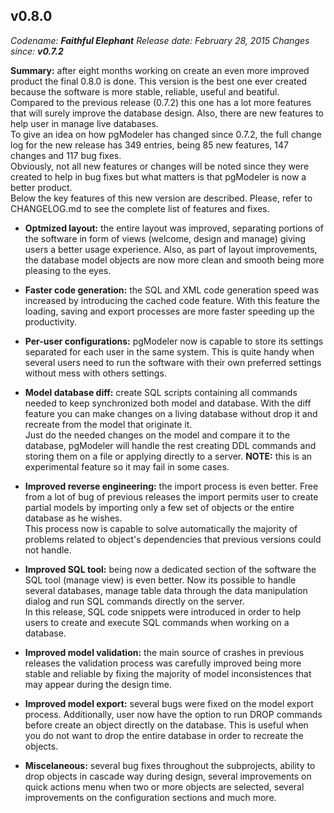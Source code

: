 v0.8.0
------
<em>Codename: <strong>Faithful Elephant</strong></em>
<em>Release date: February 28, 2015</em>
<em>Changes since: <strong>v0.7.2</strong></em><br/>

<strong>Summary:</strong> after eight months working on create an even more improved product the final 0.8.0 is done. This version is the best one ever created because the software is more stable, reliable, useful and beatiful.<br/>
Compared to the previous release (0.7.2) this one has a lot more features that will surely improve the database design. Also, there are new features to help user in manage live databases.<br/>
To give an idea on how pgModeler has changed since 0.7.2, the full change log for the new release has 349 entries, being 85 new features, 147 changes and 117 bug fixes.<br/>
Obviously, not all new features or changes will be noted since they were created to help in bug fixes but what matters is that pgModeler is now a better product.<br/>
Below the key features of this new version are described. Please, refer to CHANGELOG.md to see the complete list of features and fixes.<br/>

* <strong>Optmized layout:</strong> the entire layout was improved, separating portions of the software in form of views (welcome, design and manage) giving users a better usage experience. Also, as part of layout improvements, the database model objects are now more clean and smooth being more pleasing to the eyes.<br/>

* <strong>Faster code generation:</strong> the SQL and XML code generation speed was increased by introducing the cached code feature. With this feature the loading, saving and export processes are more faster speeding up the productivity.<br/>

* <strong>Per-user configurations:</strong> pgModeler now is capable to store its settings separated for each user in the same system. This is quite handy when several users need to run the software with their own preferred settings without mess with others settings.<br/>

* <strong>Model database diff:</strong> create SQL scripts containing all commands needed to keep synchronized both model and database. With the diff feature you can make changes on a living database without drop it and recreate from the model that originate it.<br/>
Just do the needed changes on the model and compare it to the database, pgModeler will handle the rest creating DDL commands and storing them on a file or applying directly to a server. <strong>NOTE:</strong> this is an experimental feature so it may fail in some cases.<br/>

* <strong>Improved reverse engineering:</strong> the import process is even better. Free from a lot of bug of previous releases the import permits user to create partial models by importing only a few set of objects or the entire database as he wishes.<br/>
This process now is capable to solve automatically the majority of problems related to object's dependencies that previous versions could not handle.<br/>

* <strong>Improved SQL tool:</strong> being now a dedicated section of the software the SQL tool (manage view) is even better. Now its possible to handle several databases, manage table data through the data manipulation dialog and run SQL commands directly on the server.<br/>
In this release, SQL code snippets were introduced in order to help users to create and execute SQL commands when working on a database.<br/>

* <strong>Improved model validation:</strong> the main source of crashes in previous releases the validation process was carefully improved being more stable and reliable by fixing the majority of model inconsistences that may appear during the design time.<br/>

* <strong>Improved model export:</strong> several bugs were fixed on the model export process. Additionally, user now have the option to run DROP commands before create an object directly on the database. This is useful when you do not want to drop the entire database in order to recreate the objects.<br/>

* <strong>Miscelaneous:</strong> several bug fixes throughout the subprojects, ability to drop objects in cascade way during design, several improvements on quick actions menu when two or more objects are selected, several improvements on the configuration sections and much more. <br/>
